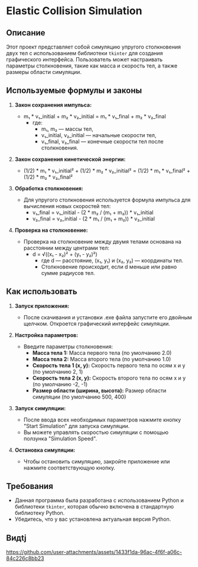 # Elastic Collision Simulation

## Описание
Этот проект представляет собой симуляцию упругого столкновения двух тел с использованием библиотеки `tkinter` для создания графического интерфейса. Пользователь может настраивать параметры столкновения, такие как масса и скорость тел, а также размеры области симуляции.

## Используемые формулы и законы

1. **Закон сохранения импульса:**
   - m₁ * v₁_initial + m₂ * v₂_initial = m₁ * v₁_final + m₂ * v₂_final
     - где:
       - m₁, m₂ — массы тел,
       - v₁_initial, v₂_initial — начальные скорости тел,
       - v₁_final, v₂_final — конечные скорости тел после столкновения.

2. **Закон сохранения кинетической энергии:**
   - (1/2) * m₁ * v₁_initial² + (1/2) * m₂ * v₂_initial² = (1/2) * m₁ * v₁_final² + (1/2) * m₂ * v₂_final²

3. **Обработка столкновения:**
   - Для упругого столкновения используется формула импульса для вычисления новых скоростей тел:
     - v₁_final = v₁_initial - (2 * m₂ / (m₁ + m₂)) * v₁_initial
     - v₂_final = v₂_initial - (2 * m₁ / (m₁ + m₂)) * v₂_initial

4. **Проверка на столкновение:**
   - Проверка на столкновение между двумя телами основана на расстоянии между центрами тел:
     - d = √((x₁ - x₂)² + (y₁ - y₂)²)
       - где d — расстояние, (x₁, y₁) и (x₂, y₂) — координаты тел.
       - Столкновение происходит, если d меньше или равно сумме радиусов тел.

## Как использовать

1. **Запуск приложения:**
   - После скачивания и установки .exe файла запустите его двойным щелчком. Откроется графический интерфейс симуляции.

2. **Настройка параметров:**
   - Введите параметры столкновения:
     - **Масса тела 1:** Масса первого тела (по умолчанию 2.0)
     - **Масса тела 2:** Масса второго тела (по умолчанию 1.0)
     - **Скорость тела 1 (x, y):** Скорость первого тела по осям x и y (по умолчанию 2, 1)
     - **Скорость тела 2 (x, y):** Скорость второго тела по осям x и y (по умолчанию -2, -1)
     - **Размер области (ширина, высота):** Размер области симуляции (по умолчанию 500, 400)

3. **Запуск симуляции:**
   - После ввода всех необходимых параметров нажмите кнопку "Start Simulation" для запуска симуляции.
   - Вы можете управлять скоростью симуляции с помощью ползунка "Simulation Speed".

4. **Остановка симуляции:**
   - Чтобы остановить симуляцию, закройте приложение или нажмите соответствующую кнопку.

## Требования
- Данная программа была разработана с использованием Python и библиотеки `tkinter`, которая обычно включена в стандартную библиотеку Python.
- Убедитесь, что у вас установлена актуальная версия Python.

## Видtj
https://github.com/user-attachments/assets/1433f1da-96ac-4f6f-a06c-84c226c8bb23



